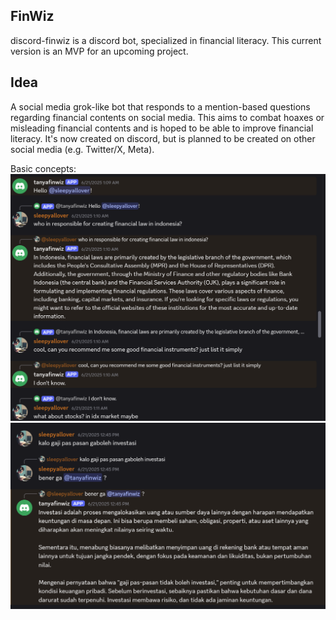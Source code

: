 ## FinWiz
discord-finwiz is a discord bot, specialized in financial literacy.
This current version is an MVP for an upcoming project.

## Idea
A social media grok-like bot that responds to a mention-based questions regarding financial contents on social media. This aims to combat hoaxes or misleading financial contents and is hoped to be able to improve financial literacy. 
It's now created on discord, but is planned to be created on other social media (e.g. Twitter/X, Meta).

Basic concepts:
![POC 1](https://github.com/sleepyallover/discord-finwiz/blob/master/poc1.png)
![POC 2](https://github.com/sleepyallover/discord-finwiz/blob/master/poc2.png)
